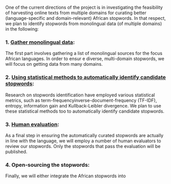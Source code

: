 One of the current directions of the project is in investigating the feasibility of harvesting online texts from multiple domains for curating better (language-specific and domain-relevant) African stopwords. In that respect, we plan to identify stopwords from monolingual data (of multiple domains) in the following: 
### 1. [Gather monolingual data](sourcing.md): 
The first part involves gathering a list of monolingual sources for the focus African languages. In order to ensur
e diverse, multi-domain stopwords, we will focus on getting data from many domains.
### 2. [Using statistical methods to automatically identify candidate stopwords](code.md): 
Research on stopwords identification have employed various statistical metrics, such as term-frequencyinverse-document-frequency (TF-IDF), entropy, information gain and Kullback-Leibler divergence. We plan to use these statistical methods too to automatically identify candidate stopwords.

### 3. [Human evaluation](eval.md): 
As a final step in ensuring the automatically curated stopwords are
actually in line with the language, we will employ a number of human evaluators to review our stopwords. Only the stopwords that pass the evaluation will be published.
### 4. Open-sourcing the stopwords: 
Finally, we will either integrate the African stopwords into
